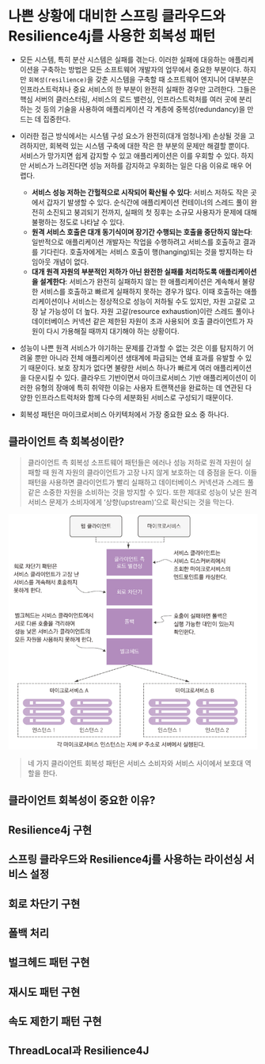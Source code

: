 # 나쁜 상황에 대비한 스프링 클라우드와 Resilience4j를 사용한 회복성 패턴 

- 모든 시스템, 특히 분산 시스템은 실패를 겪는다. 이러한 실패에 대응하는 애플리케이션을 구축하는 방법은 모든 소프트웨어 개발자의 업무에서 중요한 부분이다. 하지만 <code>회복성(resilience)</code>을 갖춘 시스템을 구축할 때 소프트웨어 엔지니어 대부분은 인프라스트럭처나 중요 서비스의 한 부분이 완전히 실패한 경우만 고려한다. 그들은 핵심 서버의 클러스터링, 서비스의 로드 밸런싱, 인프라스트럭처를 여러 곳에 분리하는 것 등의 기술을 사용하여 애플리케이션 각 계층에 중복성(redundancy)을 만드는 데 집중한다.

- 이러한 접근 방식에서는 시스템 구성 요소가 완전히(대개 엄청나게) 손상될 것을 고려하지만, 회복력 있는 시스템 구축에 대한 작은 한 부분의 문제만 해결할 뿐이다. 서비스가 망가지면 쉽게 감지할 수 있고 애플리케이션은 이를 우회할 수 있다. 하지만 서비스가 느려진다면 성능 저하를 감지하고 우회하는 일은 다음 이유로 매우 어렵다.
    - **서비스 성능 저하는 간헐적으로 시작되어 확산될 수 있다**: 서비스 저하도 작은 곳에서 갑자기 발생할 수 있다. 순식간에 애플리케이션 컨테이너의 스레드 풀이 완전히 소진되고 붕괴되기 전까지, 실패의 첫 징후는 소규모 사용자가 문제에 대해 불평하는 정도로 나타날 수 있다.
    - **원격 서비스 호출은 대개 동기식이며 장기간 수행되는 호출을 중단하지 않는다**: 일반적으로 애플리케이션 개발자는 작업을 수행하려고 서비스를 호출하고 결과를 기다린다. 호출자에게는 서비스 호출이 행(hanging)되는 것을 방지하는 타임아웃 개념이 없다.
    - **대개 원격 자원의 부분적인 저하가 아닌 완전한 실패를 처리하도록 애플리케이션을 설계한다**: 서비스가 완전히 실패하지 않는 한 애플리케이션은 계속해서 불량한 서비스를 호출하고 빠르게 실패하지 못하는 경우가 많다. 이때 호출하는 애플리케이션이나 서비스는 정상적으로 성능이 저하될 수도 있지만, 자원 고갈로 고장 날 가능성이 더 높다. 자원 고갈(resource exhaustion)이란 스레드 풀이나 데이터베이스 커넥션 같은 제한된 자원이 초과 사용되어 호출 클라이언트가 자원이 다시 가용해질 때까지 대기해야 하는 상황이다.
- 성능이 나쁜 원격 서비스가 야기하는 문제를 간과할 수 없는 것은 이를 탐지하기 어려울 뿐만 아니라 전체 애플리케이션 생태계에 파급되는 연쇄 효과를 유발할 수 있기 때문이다. 보호 장치가 없다면 불량한 서비스 하나가 빠르게 여러 애플리케이션을 다운시킬 수 있다. 클라우드 기반이면서 마이크로서비스 기반 애플리케이션이 이러한 유형의 장애에 특히 취약한 이유는 사용자 트랜잭션을 완료하는 데 연관된 다양한 인프라스트럭처와 함께 다수의 세분화된 서비스로 구성되기 때문이다.
- 회복성 패턴은 마이크로서비스 아키텍처에서 가장 중요한 요소 중 하나다.


## 클라이언트 측 회복성이란?

> 클라이언트 측 회복성 소프트웨어 패턴들은 에러나 성능 저하로 원격 자원이 실패할 때 원격 자원의 클라이언트가 고장 나지 않게 보호하는 데 중점을 둔다. 이들 패턴을 사용하면 클라이언트가 빨리 실패하고 데이터베이스 커넥션과 스레드 풀 같은 소중한 자원을 소비하는 것을 방지할 수 있다. 또한 제대로 성능이 낮은 원격 서비스 문제가 소비자에게 ‘상향(upstream)’으로 확산되는 것을 막는다. 

![image1](https://raw.githubusercontent.com/yonggyo1125/lecture_springcloud/master/5.%20%EB%82%98%EC%81%9C%20%EC%83%81%ED%99%A9%EC%97%90%20%EB%8C%80%EB%B9%84%ED%95%9C%20%EC%8A%A4%ED%94%84%EB%A7%81%20%ED%81%B4%EB%9D%BC%EC%9A%B0%EB%93%9C%EC%99%80%20Resilience4j%EB%A5%BC%20%EC%82%AC%EC%9A%A9%ED%95%9C%20%ED%9A%8C%EB%B3%B5%EC%84%B1%20%ED%8C%A8%ED%84%B4/images/1.png)
> 네 가지 클라이언트 회복성 패턴은 서비스 소비자와 서비스 사이에서 보호대 역할을 한다.



## 클라이언트 회복성이 중요한 이유?

## Resilience4j 구현

## 스프링 클라우드와 Resilience4j를 사용하는 라이선싱 서비스 설정

## 회로 차단기 구현

## 폴백 처리

## 벌크헤드 패턴 구현

## 재시도 패턴 구현

## 속도 제한기 패턴 구현

## ThreadLocal과 Resilience4J 